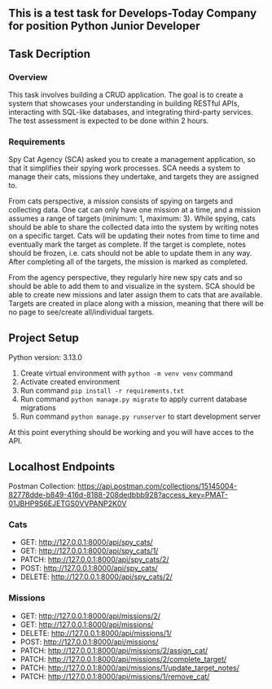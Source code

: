 ## This is a test task for Develops-Today Company for position Python Junior Developer
## Task Decription
### Overview
This task involves building a CRUD application. The goal is to create a system that showcases your understanding in building RESTful APIs, interacting with SQL-like databases, and integrating third-party services. The test assessment is expected to be done within 2 hours.

### Requirements
Spy Cat Agency (SCA) asked you to create a management application, so that it simplifies their spying work processes. SCA needs a system to manage their cats, missions they undertake, and targets they are assigned to.

From cats perspective, a mission consists of spying on targets and collecting data. One cat can only have one mission at a time, and a mission assumes a range of targets (minimum: 1, maximum: 3). While spying, cats should be able to share the collected data into the system by writing notes on a specific target. Cats will be updating their notes from time to time and eventually mark the target as complete. If the target is complete, notes should be frozen, i.e. cats should not be able to update them in any way. After completing all of the targets, the mission is marked as completed.

From the agency perspective, they regularly hire new spy cats and so should be able to add them to and visualize in the system. SCA should be able to create new missions and later assign them to cats that are available. Targets are created in place along with a mission, meaning that there will be no page to see/create all/individual targets.

## Project Setup

Python version: 3.13.0

1. Create virtual environment with `python -m venv venv` command
2. Activate created environment
3. Run command `pip install -r requirements.txt`
4. Run command `python manage.py migrate` to apply current database migrations
5. Run command `python manage.py runserver` to start development server

At this point everything should be working and you will have acces to the API.

## Localhost Endpoints

Postman Collection: https://api.postman.com/collections/15145004-82778dde-b849-416d-8188-208dedbbb928?access_key=PMAT-01JBHP9S6EJETGS0VVPANP2K0V

### Cats
- GET: http://127.0.0.1:8000/api/spy_cats/
- GET: http://127.0.0.1:8000/api/spy_cats/1/
- PATCH: http://127.0.0.1:8000/api/spy_cats/2/
- POST: http://127.0.0.1:8000/api/spy_cats/
- DELETE: http://127.0.0.1:8000/api/spy_cats/2/

### Missions
- GET: http://127.0.0.1:8000/api/missions/2/
- GET: http://127.0.0.1:8000/api/missions/
- DELETE: http://127.0.0.1:8000/api/missions/1/
- POST: http://127.0.0.1:8000/api/missions/
- PATCH: http://127.0.0.1:8000/api/missions/2/assign_cat/
- PATCH: http://127.0.0.1:8000/api/missions/2/complete_target/
- PATCH: http://127.0.0.1:8000/api/missions/1/update_target_notes/
- PATCH: http://127.0.0.1:8000/api/missions/1/remove_cat/
